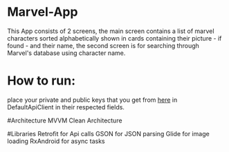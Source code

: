 # Marvel-App
This App consists of 2 screens, the main screen contains a list of marvel characters sorted alphabetically shown in cards 
containing their picture - if found - and their name, the second screen is for searching through Marvel's database using character name.


# How to run:
place your private and public keys that you get from [here](https://developer.marvel.com/) in DefaultApiClient in their respected fields.

#Architecture
MVVM
Clean Architecture

#Libraries
Retrofit for Api calls
GSON for JSON parsing
Glide for image loading
RxAndroid for async tasks
